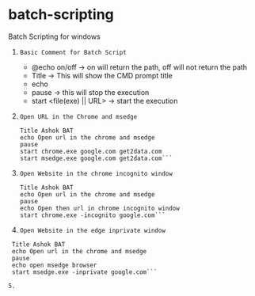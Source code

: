 # batch-scripting
Batch Scripting for windows
1. ```Basic Comment for Batch Script```
   - @echo on/off -> on will return the path, off will not return the path
   - Title <Basic Tile> -> This will show the CMD prompt title
   - echo <Description>
   - pause -> this will stop the execution
   - start <file(exe) || URL> -> start the execution
2. ```Open URL in the Chrome and msedge```
   
   ```@echo off
   Title Ashok BAT
   echo Open url in the chrome and msedge
   pause
   start chrome.exe google.com get2data.com
   start msedge.exe google.com get2data.com```
4. ```Open Website in the chrome incognito window```
   
   ```@echo off
   Title Ashok BAT
   echo Open url in the chrome and msedge
   pause
   echo Open then url in chrome incognito window
   start chrome.exe -incognito google.com```
5. ```Open Website in the edge inprivate window```
   
  ```@echo off
   Title Ashok BAT
   echo Open url in the chrome and msedge
   pause
   echo open msedge browser
   start msedge.exe -inprivate google.com```

5. 
